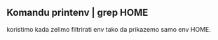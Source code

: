 ## Komandu printenv | grep HOME 
koristimo kada zelimo filtrirati env tako da prikazemo samo env HOME.
